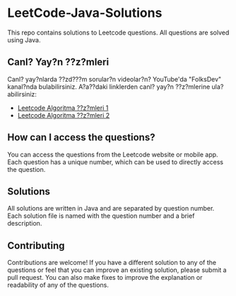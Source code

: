 # LeetCode-Java-Solutions

This repo contains solutions to Leetcode questions. All questions are solved using Java.

## Canl? Yay?n ??z?mleri

Canl? yay?nlarda ??zd???m sorular?n videolar?n? YouTube'da "FolksDev" kanal?nda bulabilirsiniz. A?a??daki linklerden canl? yay?n ??z?mlerine ula?abilirsiniz:

- [Leetcode Algoritma ??z?mleri 1](https://www.youtube.com/live/kwXItW3UrE8?feature=share)
- [Leetcode Algoritma ??z?mleri 2](https://www.youtube.com/live/O99hm-NZOCc?feature=share)

## How can I access the questions?

You can access the questions from the Leetcode website or mobile app. Each question has a unique number, which can be used to directly access the question.

## Solutions

All solutions are written in Java and are separated by question number. Each solution file is named with the question number and a brief description.

## Contributing

Contributions are welcome! If you have a different solution to any of the questions or feel that you can improve an existing solution, please submit a pull request. You can also make fixes to improve the explanation or readability of any of the questions.

